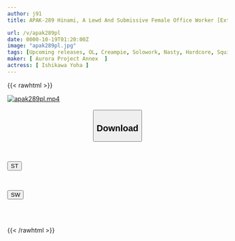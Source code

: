 ```yaml
---
author: j91
title: APAK-289 Hinami, A Lewd And Submissive Female Office Worker [Extreme Sex With A Working Woman] Drooling Deep Throat! Pile Driving Cowgirl! Squirting Orgasm! Passionate Sex With A Lustful Office Lady! "I've Already Come!" Left-door Sex With A Girl From An Off-party In A Hotel For Lewd And Orgasmic Sex, Ishikawa Haruna

url: /v/apak289pl
date: 0000-10-19T01:20:00Z
image: "apak289pl.jpg"
tags: [Upcoming releases, OL, Creampie, Solowork, Nasty, Hardcore, Squirting, Acme · Orgasm	]
maker: [ Aurora Project Annex  ]
actress: [ Ishikawa Yoha ]
---
```



{{< rawhtml >}}

<div class="video" data-videoid="pending_link_2.html">
    <a href="javascript:;">
        <img src="/v/apak289pl/apak289pl.jpg" width="WIDTH" height="HEIGHT" alt="apak289pl.mp4" loading="lazy">
    </a>
</div>

<script type="text/javascript" src="https://j91.asia/asset/on-demand-pend.js"></script>

<br>
  <link rel="stylesheet" href="https://j91.asia/asset/bs5.css">
  
  <center>
  <button class="btn btn-primary" type="button" data-bs-toggle="collapse" data-bs-target=".multi-collapse" aria-expanded="false" aria-controls="multiCollapseExample1 multiCollapseExample2"><h2>Download</h2></button></center>
</p>
<div class="row">
  <div class="col">
    <div class="collapse multi-collapse" id="multiCollapseExample1">
      <div class="card card-body">
	      	      <br>
<div class="buttons">  
<p><a href="https://j91.asia/pending_link_2.html" target="_blank"><button class="btn-hover color-3"><i class="fa fa-download"></i> ST</button></a></p></div>
    </div>
  </div>
</div>
  <div class="col">
    <div class="collapse multi-collapse" id="multiCollapseExample2">
      <div class="card card-body">
	      <br>
<div class="buttons">
<p><a href="https://j91.asia/pending_link_2.html" target="_blank"><button class="btn-hover color-2"><i class="fa fa-download"></i> SW</button></a></p></div>
<br><br>
      </div>
    </div>
  </div>
</div>

{{< /rawhtml >}}
